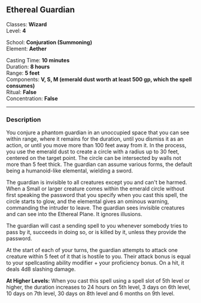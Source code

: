 ## Ethereal Guardian

Classes: **Wizard**  
Level: **4**  

School: **Conjuration (Summoning)**  
Element: **Aether**  

Casting Time: **10 minutes**  
Duration: **8 hours**  
Range: **5 feet**  
Components: **V, S, M (emerald dust worth at least 500 gp, which the spell consumes)**  
Ritual: **False**  
Concentration: **False**  

------

### Description

You conjure a phantom guardian in an unoccupied space that you can see within range, where it remains for the duration, until you dismiss it as an action, or until you move more than 100 feet away from it. In the process, you use the emerald dust to create a circle with a radius up to 30 feet, centered on the target point. The circle can be intersected by walls not more than 5 feet thick. The guardian can assume various forms, the default being a humanoid-like elemental, wielding a sword.

The guardian is invisible to all creatures except you and can't be harmed. When a Small or larger creature comes within the emerald circle without first speaking the password that you specify when you cast this spell, the circle starts to glow, and the elemental gives an ominous warning, commanding the intruder to leave. The guardian sees invisible creatures and can see into the Ethereal Plane. It ignores illusions.

The guardian will cast a sending spell to you whenever somebody tries to pass by it, succeeds in doing so, or is killed by it, unless they provide the password.

At the start of each of your turns, the guardian attempts to attack one creature within 5 feet of it that is hostile to you. Their attack bonus is equal to your spellcasting ability modifier + your proficiency bonus. On a hit, it deals 4d8 slashing damage.

**At Higher Levels:** When you cast this spell using a spell slot of 5th level or higher, the duration increases to 24 hours on 5th level, 3 days on 6th level, 10 days on 7th level, 30 days on 8th level and 6 months on 9th level.
